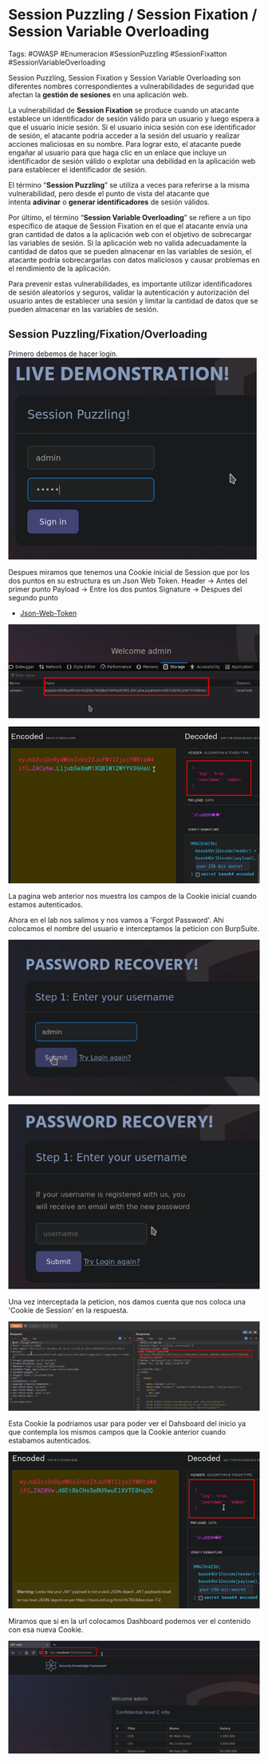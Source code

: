 # Session Puzzling / Session Fixation / Session Variable Overloading

Tags: #OWASP  #Enumeracion #SessionPuzzling #SessionFixatton #SessionVariableOverloading

Session Puzzling, Session Fixation y Session Variable Overloading son diferentes nombres correspondientes a vulnerabilidades de seguridad que afectan la **gestión de sesiones** en una aplicación web.

La vulnerabilidad de **Session Fixation** se produce cuando un atacante establece un identificador de sesión válido para un usuario y luego espera a que el usuario inicie sesión. Si el usuario inicia sesión con ese identificador de sesión, el atacante podría acceder a la sesión del usuario y realizar acciones maliciosas en su nombre. Para lograr esto, el atacante puede engañar al usuario para que haga clic en un enlace que incluye un identificador de sesión válido o explotar una debilidad en la aplicación web para establecer el identificador de sesión.

El término “**Session Puzzling**” se utiliza a veces para referirse a la misma vulnerabilidad, pero desde el punto de vista del atacante que intenta **adivinar** o **generar identificadores** de sesión válidos.

Por último, el término “**Session Variable Overloading**” se refiere a un tipo específico de ataque de Session Fixation en el que el atacante envía una gran cantidad de datos a la aplicación web con el objetivo de sobrecargar las variables de sesión. Si la aplicación web no valida adecuadamente la cantidad de datos que se pueden almacenar en las variables de sesión, el atacante podría sobrecargarlas con datos maliciosos y causar problemas en el rendimiento de la aplicación.

Para prevenir estas vulnerabilidades, es importante utilizar identificadores de sesión aleatorios y seguros, validar la autenticación y autorización del usuario antes de establecer una sesión y limitar la cantidad de datos que se pueden almacenar en las variables de sesión.


## Session Puzzling/Fixation/Overloading


Primero debemos de hacer login.
![](Pasted%20image%2020230522173634.png)

Despues miramos que tenemos una Cookie inicial de Session que por los dos puntos en su estructura es un Json Web Token.
Header -> Antes del primer punto
Payload  -> Entre los dos puntos 
Signature -> Despues del segundo punto 

* [Json-Web-Token](https://jwt.io/)

![](Pasted%20image%2020230522173619.png)


![](Pasted%20image%2020230522174842.png)

La pagina web anterior nos muestra los campos de la Cookie inicial cuando estamos autenticados.

Ahora en el lab nos salimos y nos vamos a 'Forgot Password'. Ahi colocamos el nombre del usuario e interceptamos la peticion con BurpSuite. 

![](Pasted%20image%2020230522174111.png)

![](Pasted%20image%2020230522174137.png)


Una vez interceptada la peticion, nos damos cuenta que nos coloca una 'Cookie de Session' en la respuesta.

![](Pasted%20image%2020230522174438.png)

Esta Cookie la podriamos usar para poder ver el Dahsboard del inicio ya que contempla los mismos campos que la Cookie anterior cuando estabamos autenticados.

![](Pasted%20image%2020230522174807.png)

Miramos que si en la url colocamos Dashboard podemos ver el contenido con esa nueva Cookie. 

![](Pasted%20image%2020230522175109.png)